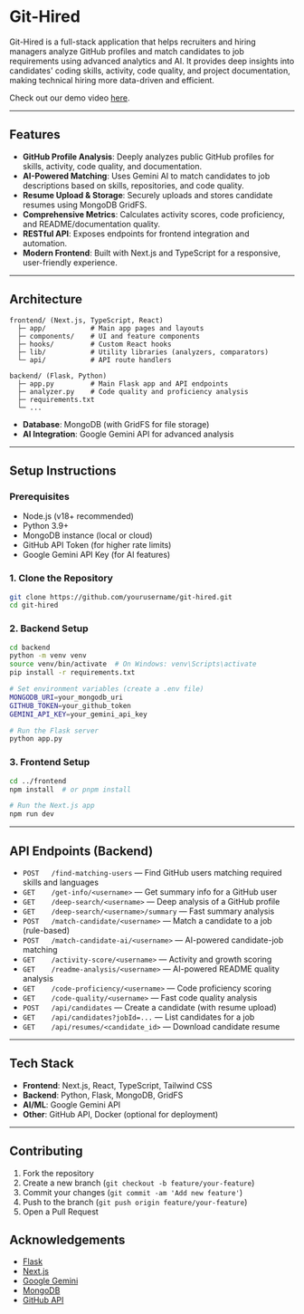 # Git-Hired

Git-Hired is a full-stack application that helps recruiters and hiring managers analyze GitHub profiles and match candidates to job requirements using advanced analytics and AI. It provides deep insights into candidates' coding skills, activity, code quality, and project documentation, making technical hiring more data-driven and efficient.

Check out our demo video [here](https://youtu.be/X81xl0mgMdI).

---

## Features

- **GitHub Profile Analysis**: Deeply analyzes public GitHub profiles for skills, activity, code quality, and documentation.
- **AI-Powered Matching**: Uses Gemini AI to match candidates to job descriptions based on skills, repositories, and code quality.
- **Resume Upload & Storage**: Securely uploads and stores candidate resumes using MongoDB GridFS.
- **Comprehensive Metrics**: Calculates activity scores, code proficiency, and README/documentation quality.
- **RESTful API**: Exposes endpoints for frontend integration and automation.
- **Modern Frontend**: Built with Next.js and TypeScript for a responsive, user-friendly experience.

---

## Architecture

```
frontend/ (Next.js, TypeScript, React)
  ├─ app/           # Main app pages and layouts
  ├─ components/    # UI and feature components
  ├─ hooks/         # Custom React hooks
  ├─ lib/           # Utility libraries (analyzers, comparators)
  └─ api/           # API route handlers

backend/ (Flask, Python)
  ├─ app.py         # Main Flask app and API endpoints
  ├─ analyzer.py    # Code quality and proficiency analysis
  ├─ requirements.txt
  └─ ...
```

- **Database**: MongoDB (with GridFS for file storage)
- **AI Integration**: Google Gemini API for advanced analysis

---

## Setup Instructions

### Prerequisites
- Node.js (v18+ recommended)
- Python 3.9+
- MongoDB instance (local or cloud)
- GitHub API Token (for higher rate limits)
- Google Gemini API Key (for AI features)

### 1. Clone the Repository
```bash
git clone https://github.com/yourusername/git-hired.git
cd git-hired
```

### 2. Backend Setup
```bash
cd backend
python -m venv venv
source venv/bin/activate  # On Windows: venv\Scripts\activate
pip install -r requirements.txt

# Set environment variables (create a .env file)
MONGODB_URI=your_mongodb_uri
GITHUB_TOKEN=your_github_token
GEMINI_API_KEY=your_gemini_api_key

# Run the Flask server
python app.py
```

### 3. Frontend Setup
```bash
cd ../frontend
npm install  # or pnpm install

# Run the Next.js app
npm run dev
```

---

## API Endpoints (Backend)

- `POST   /find-matching-users` — Find GitHub users matching required skills and languages
- `GET    /get-info/<username>` — Get summary info for a GitHub user
- `GET    /deep-search/<username>` — Deep analysis of a GitHub profile
- `GET    /deep-search/<username>/summary` — Fast summary analysis
- `POST   /match-candidate/<username>` — Match a candidate to a job (rule-based)
- `POST   /match-candidate-ai/<username>` — AI-powered candidate-job matching
- `GET    /activity-score/<username>` — Activity and growth scoring
- `GET    /readme-analysis/<username>` — AI-powered README quality analysis
- `GET    /code-proficiency/<username>` — Code proficiency scoring
- `GET    /code-quality/<username>` — Fast code quality analysis
- `POST   /api/candidates` — Create a candidate (with resume upload)
- `GET    /api/candidates?jobId=...` — List candidates for a job
- `GET    /api/resumes/<candidate_id>` — Download candidate resume

---

## Tech Stack

- **Frontend**: Next.js, React, TypeScript, Tailwind CSS
- **Backend**: Python, Flask, MongoDB, GridFS
- **AI/ML**: Google Gemini API
- **Other**: GitHub API, Docker (optional for deployment)

---

## Contributing

1. Fork the repository
2. Create a new branch (`git checkout -b feature/your-feature`)
3. Commit your changes (`git commit -am 'Add new feature'`)
4. Push to the branch (`git push origin feature/your-feature`)
5. Open a Pull Request


## Acknowledgements
- [Flask](https://flask.palletsprojects.com/)
- [Next.js](https://nextjs.org/)
- [Google Gemini](https://ai.google.dev/)
- [MongoDB](https://www.mongodb.com/)
- [GitHub API](https://docs.github.com/en/rest)
